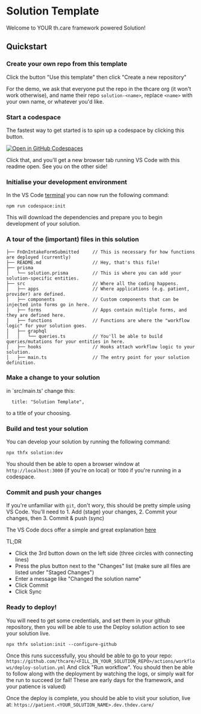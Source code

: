 # Solution Template

Welcome to YOUR th.care framework powered Solution!

## Quickstart

### Create your own repo from this template

Click the button "Use this template" then click "Create a new repository"

For the demo, we ask that everyone put the repo in the thcare org (it won't
work otherwise), and name their repo `solution-<name>`, replace `<name>` with
your own name, or whatever you'd like.

### Start a codespace

The fastest way to get started is to spin up a codespace by clicking this button.

[![Open in GitHub Codespaces](https://github.com/codespaces/badge.svg)](https://codespaces.new/thcare/solution-template)

Click that, and you'll get a new browser tab running VS Code with this readme open. See you on the other side!

### Initialise your development environment

In the VS Code [terminal](https://code.visualstudio.com/docs/terminal/basics)
you can now run the following command:

```
npm run codespace:init
```

This will download the dependencies and prepare you to begin development of your solution.

### A tour of the (important) files in this solution

```
├── FnOnIntakeFormSubmitted     // This is necessary for how functions are deployed (currently)
├── README.md                   // Hey, that's this file!
├── prisma
│   └── solution.prisma         // This is where you can add your solution-specific entities.
├── src                         // Where all the coding happens.
│   ├── apps                    // Where applications (e.g. patient, provider) are defined.
│   ├── components              // Custom components that can be injected into forms go in here.
│   ├── forms                   // Apps contain multiple forms, and they are defined here.
│   ├── functions               // Functions are where the "workflow logic" for your solution goes.
│   ├── graphql
│   │   └── queries.ts          // You'll be able to build queries/mutations for your entities in here.
│   ├── hooks                   // Hooks attach workflow logic to your solution.
│   ├── main.ts                 // The entry point for your solution definition.
```

### Make a change to your solution

in `src/main.ts' change this:

```
  title: "Solution Template",
```

to a title of your choosing.

### Build and test your solution

You can develop your solution by running the following command:

```
npx thfx solution:dev
```

You should then be able to open a browser window at `http://localhost:3000` (if
you're on local) or `TODO` if you're running in a codespace.

### Commit and push your changes

If you're unfamiliar with `git`, don't wory, this should be pretty simple using VS Code.
You'll need to 1. Add (stage) your changes, 2. Commit your changes, then 3. Commit & push (sync)

The VS Code docs offer a simple and great explanation
[here](https://code.visualstudio.com/docs/sourcecontrol/intro-to-git#_staging-and-committing-code-changes)

TL;DR

- Click the 3rd button down on the left side (three circles with connecting lines)
- Press the plus button next to the "Changes" list (make sure all files are listed under "Staged Changes")
- Enter a message like "Changed the solution name"
- Click Commit
- Click Sync

### Ready to deploy!

You will need to get some credentials, and set them in your github
repository, then you will be able to use the Deploy solution action to
see your solution live.

```
npx thfx solution:init --configure-github
```

Once this runs successfully, you should be able to go to your repo:
`https://github.com/thcare/<FILL_IN_YOUR_SOLUTION_REPO>/actions/workflows/deploy-solution.yml`
And click "Run workflow". You should then be able to follow along with the
deployment by watching the logs, or simply wait for the run to succeed
(or fail! These are early days for the framework, and your patience is
valued)

Once the deploy is complete, you should be able to visit your solution, live at:
`https://patient.<YOUR_SOLUTION_NAME>.dev.thdev.care/`
